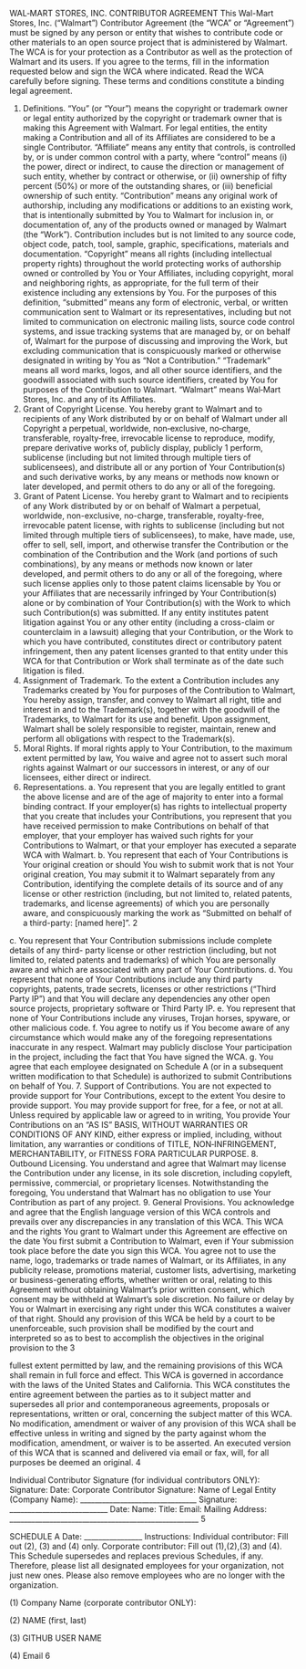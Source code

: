 WAL‐MART STORES, INC. CONTRIBUTOR AGREEMENT
This Wal-Mart Stores, Inc. (“Walmart”) Contributor Agreement (the “WCA” or “Agreement”) must be signed by any person or entity that wishes to contribute code or other materials to an open source project that is administered by Walmart. The WCA is for your protection as a Contributor as well as the protection of Walmart and its users.
If you agree to the terms, fill in the information requested below and sign the WCA where indicated. Read the WCA carefully before signing. These terms and conditions constitute a binding legal agreement.
1. Definitions.
“You” (or “Your”) means the copyright or trademark owner or legal entity authorized by the copyright or trademark owner that is making this Agreement with Walmart. For legal entities, the entity making a Contribution and all of its Affiliates are considered to be a single Contributor.
“Affiliate” means any entity that controls, is controlled by, or is under common control with a party, where “control” means (i) the power, direct or indirect, to cause the direction or management of such entity, whether by contract or otherwise, or (ii) ownership of fifty percent (50%) or more of the outstanding shares, or (iii) beneficial ownership of such entity.
“Contribution” means any original work of authorship, including any modifications or additions to an existing work, that is intentionally submitted by You to Walmart for inclusion in, or documentation of, any of the products owned or managed by Walmart (the “Work”). Contribution includes but is not limited to any source code, object code, patch, tool, sample, graphic, specifications, materials and documentation.
“Copyright” means all rights (including intellectual property rights) throughout the world protecting works of authorship owned or controlled by You or Your Affiliates, including copyright, moral and neighboring rights, as appropriate, for the full term of their existence including any extensions by You. For the purposes of this definition, “submitted” means any form of electronic, verbal, or written communication sent to Walmart or its representatives, including but not limited to communication on electronic mailing lists, source code control systems, and issue tracking systems that are managed by, or on behalf of, Walmart for the purpose of discussing and improving the Work, but excluding communication that is conspicuously marked or otherwise designated in writing by You as “Not a Contribution.”
“Trademark” means all word marks, logos, and all other source identifiers, and the goodwill associated with such source identifiers, created by You for purposes of the Contribution to Walmart.
“Walmart” means Wal‐Mart Stores, Inc. and any of its Affiliates.
2. Grant of Copyright License.
You hereby grant to Walmart and to recipients of any Work distributed by or on behalf of Walmart under all Copyright a perpetual, worldwide, non‐exclusive, no‐charge, transferable, royalty‐free, irrevocable license to reproduce, modify, prepare derivative works of, publicly display, publicly
1
perform, sublicense (including but not limited through multiple tiers of sublicensees), and distribute all or any portion of Your Contribution(s) and such derivative works, by any means or methods now known or later developed, and permit others to do any or all of the foregoing.
3. Grant of Patent License.
You hereby grant to Walmart and to recipients of any Work distributed by or on behalf of Walmart a perpetual, worldwide, non-exclusive, no-charge, transferable, royalty-free, irrevocable patent license, with rights to sublicense (including but not limited through multiple tiers of sublicensees), to make, have made, use, offer to sell, sell, import, and otherwise transfer the Contribution or the combination of the Contribution and the Work (and portions of such combinations), by any means or methods now known or later developed, and permit others to do any or all of the foregoing, where such license applies only to those patent claims licensable by You or your Affiliates that are necessarily infringed by Your Contribution(s) alone or by combination of Your Contribution(s) with the Work to which such Contribution(s) was submitted. If any entity institutes patent litigation against You or any other entity (including a cross-claim or counterclaim in a lawsuit) alleging that your Contribution, or the Work to which you have contributed, constitutes direct or contributory patent infringement, then any patent licenses granted to that entity under this WCA for that Contribution or Work shall terminate as of the date such litigation is filed.
4. Assignment of Trademark.
To the extent a Contribution includes any Trademarks created by You for purposes of the Contribution to Walmart, You hereby assign, transfer, and convey to Walmart all right, title and interest in and to the Trademark(s), together with the goodwill of the Trademarks, to Walmart for its use and benefit. Upon assignment, Walmart shall be solely responsible to register, maintain, renew and perform all obligations with respect to the Trademark(s).
5. Moral Rights.
If moral rights apply to Your Contribution, to the maximum extent permitted by law, You waive and agree not to assert such moral rights against Walmart or our successors in interest, or any of our licensees, either direct or indirect.
6. Representations.
a. You represent that you are legally entitled to grant the above license and are of the age of majority to enter into a formal binding contract. If your employer(s) has rights to intellectual property that you create that includes your Contributions, you represent that you have received permission to make Contributions on behalf of that employer, that your employer has waived such rights for your Contributions to Walmart, or that your employer has executed a separate WCA with Walmart.
b. You represent that each of Your Contributions is Your original creation or should You wish to submit work that is not Your original creation, You may submit it to Walmart separately from any Contribution, identifying the complete details of its source and of any license or other restriction (including, but not limited to, related patents, trademarks, and license agreements) of which you are personally aware, and conspicuously marking the work as “Submitted on behalf of a third-party: [named here]”.
2

c. You represent that Your Contribution submissions include complete details of any third- party license or other restriction (including, but not limited to, related patents and trademarks) of which You are personally aware and which are associated with any part of Your Contributions.
d. You represent that none of Your Contributions include any third party copyrights, patents, trade secrets, licenses or other restrictions (“Third Party IP”) and that You will declare any dependencies any other open source projects, proprietary software or Third Party IP.
e. You represent that none of Your Contributions include any viruses, Trojan horses, spyware, or other malicious code.
f. You agree to notify us if You become aware of any circumstance which would make any of the foregoing representations inaccurate in any respect. Walmart may publicly disclose Your participation in the project, including the fact that You have signed the WCA.
g. You agree that each employee designated on Schedule A (or in a subsequent written modification to that Schedule) is authorized to submit Contributions on behalf of You.
7. Support of Contributions.
You are not expected to provide support for Your Contributions, except to the extent You desire to provide support. You may provide support for free, for a fee, or not at all. Unless required by applicable law or agreed to in writing, You provide Your Contributions on an “AS IS” BASIS, WITHOUT WARRANTIES OR CONDITIONS OF ANY KIND, either express or implied, including, without limitation, any warranties or conditions of TITLE, NON‐INFRINGEMENT, MERCHANTABILITY, or FITNESS FORA PARTICULAR PURPOSE.
8. Outbound Licensing.
You understand and agree that Walmart may license the Contribution under any license, in its sole discretion, including copyleft, permissive, commercial, or proprietary licenses. Notwithstanding the foregoing, You understand that Walmart has no obligation to use Your Contribution as part of any project.
9. General Provisions.
You acknowledge and agree that the English language version of this WCA controls and prevails over any discrepancies in any translation of this WCA. This WCA and the rights You grant to Walmart under this Agreement are effective on the date You first submit a Contribution to Walmart, even if Your submission took place before the date you sign this WCA. You agree not to use the name, logo, trademarks or trade names of Walmart, or its Affiliates, in any publicity release, promotions material, customer lists, advertising, marketing or business-generating efforts, whether written or oral, relating to this Agreement without obtaining Walmart’s prior written consent, which consent may be withheld at Walmart’s sole discretion. No failure or delay by You or Walmart in exercising any right under this WCA constitutes a waiver of that right. Should any provision of this WCA be held by a court to be unenforceable, such provision shall be modified by the court and interpreted so as to best to accomplish the objectives in the original provision to the
3

fullest extent permitted by law, and the remaining provisions of this WCA shall remain in full force and effect. This WCA is governed in accordance with the laws of the United States and California. This WCA constitutes the entire agreement between the parties as to it subject matter and supersedes all prior and contemporaneous agreements, proposals or representations, written or oral, concerning the subject matter of this WCA. No modification, amendment or waiver of any provision of this WCA shall be effective unless in writing and signed by the party against whom the modification, amendment, or waiver is to be asserted. An executed version of this WCA that is scanned and delivered via email or fax, will, for all purposes be deemed an original.
4

Individual Contributor Signature (for individual contributors ONLY):
Signature: Date:
Corporate Contributor Signature:
Name of Legal Entity (Company Name): ________________________________
Signature: ___________________________ Date:
Name:
Title:
Email:
Mailing Address: ____________________________________________________
      5

SCHEDULE A
Date: ________________
Instructions:
Individual contributor: Fill out (2), (3) and (4) only.
Corporate contributor: Fill out (1),(2),(3) and (4). This Schedule supersedes and replaces previous Schedules, if any. Therefore, please list all designated employees for your organization, not just new ones. Please also remove employees who are no longer with the organization.
  
(1) Company Name (corporate contributor ONLY):
 
(2) NAME (first, last)
 
 
(3) GITHUB USER NAME
 
 
 
 
 
 
 
 
 
 
 
 
 
 
 
 
 
 
 
 
 
 
 
(4) Email
6
